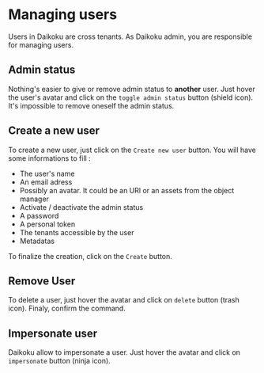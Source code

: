 # Managing users

Users in Daikoku are cross tenants. As Daikoku admin, you are responsible for managing users.

## Admin status

Nothing's easier to give or remove admin status to **another** user. Just hover the user's avatar and click on the `toggle admin status` button (shield icon).
It's impossible to remove oneself the admin status.

## Create a new user

To create a new user, just click on the `Create new user` button. 
You will have some informations to fill :

* The user's name
* An email adress
* Possibly an avatar. It could be an URl or an assets from the object manager
* Activate / deactivate the admin status
* A password
* A personal token
* The tenants accessible by the user
* Metadatas

To finalize the creation, click on the `Create` button.

## Remove User

To delete a user, just hover the avatar and click on `delete` button (trash icon). Finaly, confirm the command.

## Impersonate user

Daikoku allow to impersonate a user. Just hover the avatar and click on `impersonate` button (ninja icon).